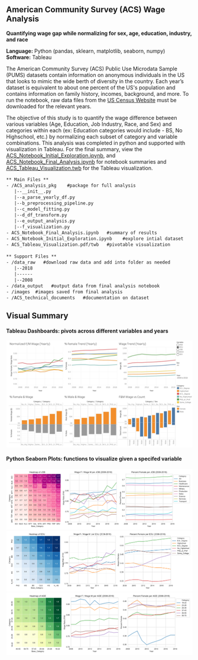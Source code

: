 ## American Community Survey (ACS) Wage Analysis
**Quantifying wage gap while normalizing for sex, age, education, industry, and race**

**Language:** Python (pandas, sklearn, matplotlib, seaborn, numpy) <br/>
**Software:** Tableau


The American Community Survey (ACS) Public Use Microdata Sample (PUMS) datasets contain information on anonymous individuals in the US that looks to mimic the wide berth of diversity in the country. Each year’s dataset is equivalent to about one percent of the US's population and contains information on family history, incomes, background, and more. To run the notebook, raw data files from the [US Census Website](https://www.census.gov/programs-surveys/acs/technical-documentation/pums/documentation.html) must be downloaded for the relevant years.

The objective of this study is to quantify the wage difference between various variables (Age, Education, Job Industry, Race, and Sex) and categories within each (ex: Education categories would include - BS, No Highschool, etc.) by normalizing each subset of category and variable combinations. This analysis was completed in python and supported with visualization in Tableau. For the final summary, view the [ACS_Notebook_Initial_Exploration.ipynb](https://github.com/albechen/acs-quantify-wage-gap/blob/master/ACS_Notebook_Initial_Exploration.ipynb), and [ACS_Notebook_Final_Analysis.ipynb](https://github.com/albechen/acs-quantify-wage-gap/blob/master/ACS_Notebook_Final_Analysis.ipynb) for notebook summaries and [ACS_Tableau_Visualization.twb](https://github.com/albechen/acs-quantify-wage-gap/blob/master/ACS_Tableau_Visualization.twb) for the Tableau visualization.

    ** Main Files **
    - /ACS_analysis_pkg    #package for full analysis
       |--__init__.py
       |--a_parse_yearly_df.py
       |--b_preprocessing_pipeline.py
       |--c_model_fitting.py
       |--d_df_transform.py
       |--e_output_analysis.py
       |--f_visualization.py
    - ACS_Notebook_Final_Analysis.ipynb   #summary of results
    - ACS_Notebook_Initial_Exploration.ipynb    #explore intial dataset
    - ACS_Tableau_Visualization.pdf/twb   #pivotable visualization
    
    ** Support Files **
    - /data_raw   #download raw data and add into folder as needed
       |--2018
       |------
       |--2008
    - /data_output   #output data from final analysis notebook
    - /images  #images saved from final analysis
    - /ACS_technical_documents   #documentation on dataset
   
## Visual Summary
#### Tableau Dashboards: pivots across different variables and years
![alt text](/images/ACS_Tableau_Visualization.jpg "ACS_Tableau_Visualization")
#### Python Seaborn Plots: functions to visualize given a specifed variable
![alt text](/images/heatmap_lineplot_JOB.png "heatmap_lineplot_JOB")
![alt text](/images/heatmap_lineplot_EDU.png "heatmap_lineplot_EDU")
![alt text](/images/heatmap_lineplot_AGE.png "heatmap_lineplot_AGE")
